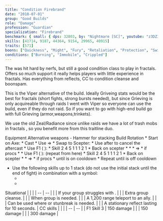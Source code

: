 ```yaml
---
title: "Condition Firebrand"
date: "2018-07-01"
group: "Good Builds"
role: "Damage"
profession: "Guardian"
specialization: "Firebrand"
benchmark: { small: { dps: 32803, by: "Nightmare [SC]", youtube: "z3DZ3VnXD2Q" }}
skills: [41714, 9187, 44364, 9154, 29965, 40915]
traits: [571]
boons: ["Quickness", "Might", "Fury", "Retaliation", "Protection", "Swiftness", "Regeneration", "Vigor", "Aegis", "Stability", "Resistance"]
conditions: ["Burning", "Immobile", "Crippled"]
---
```


The <Specialization name="firebrand" prefix="condition"/> was hit hard by nerfs, but still a good condition class to play in fractals. Offers so much support it really helps players with little experience in fractals. Has everything from reflects, CC to condition cleanse and boonspam.

This is the Viper alternative of the build. Ideally Griveing stats would be the best for fractals (short fights, strong bursts needed), but since Grieving is only acquireable through raids I went with Viper so everyone can use the build, even if they do not raid. So if you want to go with high-end build go with full Grieving (armor,weapons,trinkets).

We use the old Zeal/Radiance since unlike raids we have a lot of trash mobs in fractals , so you benefit more from this traitline duo.

<Divider>
Equipment
</Divider>

<Grid>
<Column>
<Armor helmId="74412" helmRuneId="83502" helmRuneCount="6" helmAffix="Viper" helmRune="Renegade" shouldersId="72557" shouldersRuneId="83502" shouldersRuneCount="6" shouldersAffix="Viper" shouldersRune="Renegade" coatId="76377" coatRuneId="83502" coatRuneCount="6" coatAffix="Viper" coatRune="Renegade" glovesId="76776" glovesRuneId="83502" glovesRuneCount="6" glovesAffix="Viper" glovesRune="Renegade" leggingsId="77143" leggingsRuneId="83502" leggingsRuneCount="6" leggingsAffix="Viper" leggingsRune="Renegade" bootsId="72548" bootsRuneId="83502" bootsRuneCount="6" bootsAffix="Viper" bootsRune="Renegade"/>
</Column>

<Column>
<Weapons weapon1MainId="76688" weapon1MainSigil1Id="24624" weapon1MainSigil2Id="" weapon1MainType="Scepter" weapon1MainAffix="Viper" weapon1MainSigil1="Smoldering" weapon1MainSigil2="" weapon1OffId="76271" weapon1OffSigilId="44950" weapon1OffType="Torch" weapon1OffAffix="Viper" weapon1OffSigil="Malice" weapon2MainId="77122" weapon2MainSigil1Id="24624" weapon2MainType="Axe" weapon2MainAffix="Viper" weapon2MainSigil1="Smoldering" weapon2OffId="" weapon2OffSigilId="" weapon2OffType="" weapon2OffAffix="" weapon2OffSigil=""/>

<Card>
<CardHeader>
Alternative weapons
</CardHeader>
<CardContent>
- Hammer for <Boon name="might"/> stacking
</CardContent>
</Card>
</Column>

<Column>
<Trinkets backItemId="79830" backItemStatId="1113" backItemAffix="Viper" accessory1Id="80002" accessory1StatId="1113" accessory1Affix="Viper" accessory2Id="79745" accessory2StatId="1113" accessory2Affix="Viper" amuletId="79980" amuletStatId="1113" amuletAffix="Viper" ring1Id="80793" ring1StatId="1113" ring1Affix="Viper" ring2Id="79710" ring2StatId="1113" ring2Affix="Viper"/>

<Consumables foodId="84550" utilityId="77567" infusionId="37130"/>
</Column>
</Grid>

<Divider>
Build
</Divider>

<Grid>
<Column width="9">
<Traits traits1Id="16" traits1="Radiance" traits1Selected="574,565,579" traits2Id="42" traits2="Zeal" traits2Selected="634,1556,2017" traits3Id="62" traits3="Firebrand" traits3Selected="2086,2116,2159"/>
<Card>
<CardHeader>
Rotation
</CardHeader>
<CardContent>
* Start on Axe:
  * Cast <Skill id="40624"/>
  * Use <Skill id="9104"/> => <Skill id="9089"/>
* Swap to Scepter:
  * Use <Skill id="9098"/> after <Skill id="9090"/> to cancel the aftercast
* Use F1 (<Skill id="44364"/> ):
  * Skill 2 4 5 1 1 1 2 1
* Back on scepter  
  * <Skill id="9090"/>
  * <Skill id="9154"/>
  * <Skill id="9104"/> => <Skill id="9089"/>
  * <Skill id="9089"/> if <Trait id="567"/> procs
  * <Skill id="9090"/>
* Use F1 (<Skill id="44364"/> ): (repeat from here)
  * Skill 2 4 5 1 1 1 2 1
* Back on scepter  
  * <Skill id="9090"/>
   * <Skill id="9104"/> => <Skill id="9089"/>
  * <Skill id="9089"/> if <Trait id="567"/> procs
  * <Skill id="9098"/> until <Skill id="9090"/> is on cooldown
* Repeat until <Skill id="9154"/> is off cooldown
  
* Use the following skills up to 1 stack (do not use the initial stack until the end of fight) in combination with a symbol:
  * <Skill id="46148"/>
  * <Skill id="40915"/>
</CardContent>
</Card>
</Column>


<Column>
<Skills weapon1Skill1="" weapon1Skill2="" weapon1Skill3="" weapon1Skill4="" weapon1Skill5="" utilitySkill1="41714" utilitySkill2="46148" utilitySkill3="40915" utilitySkill4="9151" utilitySkill5="9154"/>
<Card>
<CardHeader>
Situational
</CardHeader>
<CardContent>
| | |
| -- | -- |
| <Skill id="29965" size="big" text="false"/> | If your group struggles with <Boon name="quickness"/>. |
| <Skill id="45460" size="big" text="false"/> | Extra group cleanse. |
| <Skill id="43357" size="big" text="false"/> | When group <Boon name="stability"/> is needed. |
| <Skill id="9246" size="big" text="false"/> | A 1,200 range teleport to an ally. |
| <Skill id="9153" size="big" text="false"/> | Can be used where <Boon name="stability"/> or stunbreak is needed. |
| <Skill id="9251" size="big" text="false"/> | A stationary reflect lasting for 10 seconds. |
</CardContent>
</Card>
<Card>
<CardHeader>
CC skills
</CardHeader>
<CardContent>
| | |
| -- | -- |
| F1 Skill 3 | 150 damage |
| <Skill id="45402"/> | 150 damage |
| <Skill id="9093"/> | 300 damage |
</CardContent>
</Card>
</Column>
</Grid>
